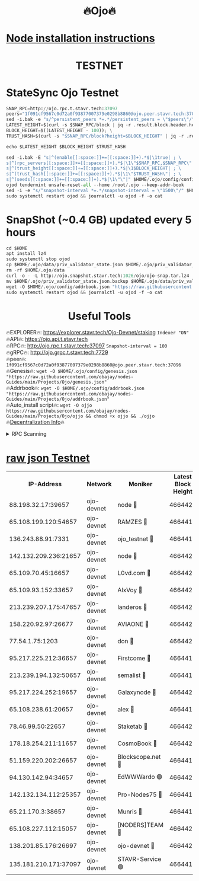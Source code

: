 <h1 align="center"> 🔥Ojo🔥</h1>

[Node installation instructions](https://github.com/obajay/nodes-Guides/tree/main/Projects/Ojo)
=

<h1 align="center"> TESTNET</h1>

# StateSync Ojo Testnet
```python
SNAP_RPC=http://ojo.rpc.t.stavr.tech:37097
peers="1f091cf9567c0d72a0f93877007379e0298b8860@ojo.peer.stavr.tech:37096"
sed -i.bak -e "s/^persistent_peers *=.*/persistent_peers = \"$peers\"/" $HOME/.ojo/config/config.toml
LATEST_HEIGHT=$(curl -s $SNAP_RPC/block | jq -r .result.block.header.height); \
BLOCK_HEIGHT=$((LATEST_HEIGHT - 100)); \
TRUST_HASH=$(curl -s "$SNAP_RPC/block?height=$BLOCK_HEIGHT" | jq -r .result.block_id.hash)

echo $LATEST_HEIGHT $BLOCK_HEIGHT $TRUST_HASH

sed -i.bak -E "s|^(enable[[:space:]]+=[[:space:]]+).*$|\1true| ; \
s|^(rpc_servers[[:space:]]+=[[:space:]]+).*$|\1\"$SNAP_RPC,$SNAP_RPC\"| ; \
s|^(trust_height[[:space:]]+=[[:space:]]+).*$|\1$BLOCK_HEIGHT| ; \
s|^(trust_hash[[:space:]]+=[[:space:]]+).*$|\1\"$TRUST_HASH\"| ; \
s|^(seeds[[:space:]]+=[[:space:]]+).*$|\1\"\"|" $HOME/.ojo/config/config.toml
ojod tendermint unsafe-reset-all --home /root/.ojo --keep-addr-book
sed -i -e "s/^snapshot-interval *=.*/snapshot-interval = \"1500\"/" $HOME/.ojo/config/app.toml
sudo systemctl restart ojod && journalctl -u ojod -f -o cat
```
# SnapShot (~0.4 GB) updated every 5 hours
```python
cd $HOME
apt install lz4
sudo systemctl stop ojod
cp $HOME/.ojo/data/priv_validator_state.json $HOME/.ojo/priv_validator_state.json.backup
rm -rf $HOME/.ojo/data
curl -o - -L http://ojo.snapshot.stavr.tech:1026/ojo/ojo-snap.tar.lz4 | lz4 -c -d - | tar -x -C $HOME/.ojo --strip-components 2
mv $HOME/.ojo/priv_validator_state.json.backup $HOME/.ojo/data/priv_validator_state.json
wget -O $HOME/.ojo/config/addrbook.json "https://raw.githubusercontent.com/obajay/nodes-Guides/main/Projects/Ojo/addrbook.json"
sudo systemctl restart ojod && journalctl -u ojod -f -o cat
```
 <h1 align="center"> Useful Tools</h1>

🔥EXPLORER🔥:        https://explorer.stavr.tech/Ojo-Devnet/staking        `Indexer "ON"` \
🔥API🔥:                     https://ojo.api.t.stavr.tech \
🔥RPC🔥:                    http://ojo.rpc.t.stavr.tech:37097              `Snapshot-interval = 100` \
🔥gRPC🔥:                  http://ojo.grpc.t.stavr.tech:7729 \
🔥peer🔥:                   `1f091cf9567c0d72a0f93877007379e0298b8860@ojo.peer.stavr.tech:37096` \
🔥Genesis🔥:    ```wget -O $HOME/.ojo/config/genesis.json "https://raw.githubusercontent.com/obajay/nodes-Guides/main/Projects/Ojo/genesis.json"``` \
🔥Addrbook🔥:    ```wget -O $HOME/.ojo/config/addrbook.json "https://raw.githubusercontent.com/obajay/nodes-Guides/main/Projects/Ojo/addrbook.json"``` \
🔥Auto_install script🔥: ```wget -O ojjo https://raw.githubusercontent.com/obajay/nodes-Guides/main/Projects/Ojo/ojjo && chmod +x ojjo && ./ojjo``` \
🔥[Decentralization Info](https://github.com/obajay/StateSync-snapshots/tree/main/Projects/Ojo/Decentralization)🔥



<details>
<summary>RPC Scanning</summary>

<h2 align="center"> We scan nodes in real time every 4 hours. And we provide the final result of RPC endpoints.
We cannot influence the operation of these nodes in any way. </h2>


```python
If Voting Power is higher than 0 --> then the Node is a validator of the network and may be subject to attack and be a potential threat to the chain.
```
```python
We marked such validators with a red symbol
```

</details>

[raw json Testnet](https://rpc-check.ojot.stavr.tech/ojot/rpc-ojot-result.json)
=


<table><tr><th>IP-Address</th><th>Network</th><th>Moniker</th><th>Latest Block Height</th><th>Earliest Block Height</th><th>Catching Up</th><th>Tx Index</th><th>Voting Power</th><th>Scan Time</th></tr><tr><td>88.198.32.17:39657</td><td>ojo-devnet</td><td>node 🔴</td><td>4664422</td><td>300001</td><td>False</td><td>on</td><td>65654</td><td>2023-12-26T03:28:10.607600120UTC</td></tr><tr><td>65.108.199.120:54657</td><td>ojo-devnet</td><td>RAMZES 🔴</td><td>4664417</td><td>306156</td><td>False</td><td>on</td><td>15420</td><td>2023-12-26T03:27:41.336280082UTC</td></tr><tr><td>136.243.88.91:7331</td><td>ojo-devnet</td><td>ojo_testnet 🔴</td><td>4664418</td><td>308845</td><td>False</td><td>on</td><td>1000</td><td>2023-12-26T03:27:47.403030961UTC</td></tr><tr><td>142.132.209.236:21657</td><td>ojo-devnet</td><td>node 🔴</td><td>4664422</td><td>350001</td><td>False</td><td>on</td><td>1999</td><td>2023-12-26T03:28:07.428078991UTC</td></tr><tr><td>65.109.70.45:16657</td><td>ojo-devnet</td><td>L0vd.com 🔴</td><td>4664424</td><td>695918</td><td>False</td><td>off</td><td>998</td><td>2023-12-26T03:28:18.348903927UTC</td></tr><tr><td>65.109.93.152:33657</td><td>ojo-devnet</td><td>AlxVoy 🔴</td><td>4664422</td><td>2319801</td><td>False</td><td>on</td><td>4536782</td><td>2023-12-26T03:28:07.169200362UTC</td></tr><tr><td>213.239.207.175:47657</td><td>ojo-devnet</td><td>landeros 🔴</td><td>4664420</td><td>2714001</td><td>False</td><td>off</td><td>11083</td><td>2023-12-26T03:28:00.345757951UTC</td></tr><tr><td>158.220.92.97:26677</td><td>ojo-devnet</td><td>AVIAONE 🔴</td><td>4664420</td><td>2754001</td><td>False</td><td>on</td><td>13867</td><td>2023-12-26T03:27:58.079550981UTC</td></tr><tr><td>77.54.1.75:1203</td><td>ojo-devnet</td><td>don 🔴</td><td>4664422</td><td>2906401</td><td>False</td><td>on</td><td>10</td><td>2023-12-26T03:28:10.351476870UTC</td></tr><tr><td>95.217.225.212:36657</td><td>ojo-devnet</td><td>Firstcome 🔴</td><td>4664418</td><td>2985946</td><td>False</td><td>on</td><td>13566</td><td>2023-12-26T03:27:47.139968698UTC</td></tr><tr><td>213.239.194.132:50657</td><td>ojo-devnet</td><td>semalist 🔴</td><td>4664417</td><td>3223522</td><td>False</td><td>on</td><td>19037</td><td>2023-12-26T03:27:41.573766982UTC</td></tr><tr><td>95.217.224.252:19657</td><td>ojo-devnet</td><td>Galaxynode 🔴</td><td>4664423</td><td>3685492</td><td>False</td><td>on</td><td>11888</td><td>2023-12-26T03:28:15.239394004UTC</td></tr><tr><td>65.108.238.61:20657</td><td>ojo-devnet</td><td>alex 🔴</td><td>4664417</td><td>4158001</td><td>False</td><td>on</td><td>11359</td><td>2023-12-26T03:27:40.973233348UTC</td></tr><tr><td>78.46.99.50:22657</td><td>ojo-devnet</td><td>Staketab 🔴</td><td>4664424</td><td>4254801</td><td>False</td><td>on</td><td>1276</td><td>2023-12-26T03:28:18.590884129UTC</td></tr><tr><td>178.18.254.211:11657</td><td>ojo-devnet</td><td>CosmoBook 🔴</td><td>4664422</td><td>4392001</td><td>False</td><td>off</td><td>1057</td><td>2023-12-26T03:28:09.829209667UTC</td></tr><tr><td>51.159.220.202:26657</td><td>ojo-devnet</td><td>Blockscope.net 🔴</td><td>4664417</td><td>4425001</td><td>False</td><td>on</td><td>981</td><td>2023-12-26T03:27:40.648601872UTC</td></tr><tr><td>94.130.142.94:34657</td><td>ojo-devnet</td><td>EdWWWardo 🟢</td><td>4664421</td><td>4438946</td><td>False</td><td>on</td><td>0</td><td>2023-12-26T03:28:02.734058720UTC</td></tr><tr><td>142.132.134.112:25357</td><td>ojo-devnet</td><td>Pro-Nodes75 🔴</td><td>4664417</td><td>4564417</td><td>False</td><td>on</td><td>24651</td><td>2023-12-26T03:27:44.299441675UTC</td></tr><tr><td>65.21.170.3:38657</td><td>ojo-devnet</td><td>Munris 🔴</td><td>4664418</td><td>4564418</td><td>False</td><td>off</td><td>20123</td><td>2023-12-26T03:27:46.725818536UTC</td></tr><tr><td>65.108.227.112:15057</td><td>ojo-devnet</td><td>[NODERS]TEAM 🔴</td><td>4664423</td><td>4564423</td><td>False</td><td>off</td><td>9999</td><td>2023-12-26T03:28:15.567251525UTC</td></tr><tr><td>138.201.85.176:26697</td><td>ojo-devnet</td><td>ojo-devnet 🔴</td><td>4664423</td><td>4564423</td><td>False</td><td>on</td><td>1000024000</td><td>2023-12-26T03:28:17.990859646UTC</td></tr><tr><td>135.181.210.171:37097</td><td>ojo-devnet</td><td>STAVR-Service 🟢</td><td>4664417</td><td>4664001</td><td>False</td><td>on</td><td>0</td><td>2023-12-26T03:27:41.963392101UTC</td></tr></table>
